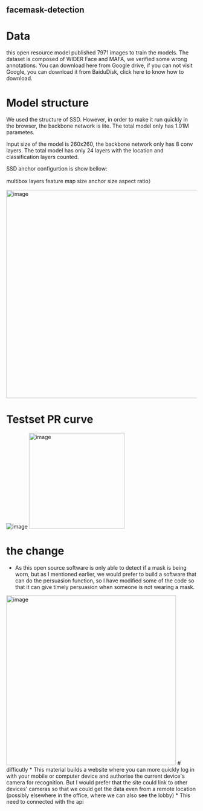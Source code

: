 ## facemask-detection
# Data
this open resource model published 7971 images to train the models. The dataset is composed of WIDER Face and MAFA, we verified some wrong annotations. You can download here from Google drive, if you can not visit Google, you can download it from BaiduDisk, click here to know how to download.

# Model structure
We used the structure of SSD. However, in order to make it run quickly in the browser, the backbone network is lite. The total model only has 1.01M parametes.

Input size of the model is 260x260, the backbone network only has 8 conv layers. The total model has only 24 layers with the location and classification layers counted.

SSD anchor configurtion is show bellow:

multibox layers	feature map size	anchor size	aspect ratio）

<img width="551" alt="image" src="https://user-images.githubusercontent.com/92298865/165650865-56e3f2c0-7387-4d5e-a3e2-9753d3cb27e3.png">

# Testset PR curve
![image](https://user-images.githubusercontent.com/92298865/165651021-5954663c-c870-4f2e-ac38-6f872a831c16.png)
<img width="253" alt="image" src="https://user-images.githubusercontent.com/92298865/165718756-8258cd0b-c606-4b2f-ac2d-0b3ca0bbcae9.png">

# the change 
* As this open source software is only able to detect if a mask is being worn, but as I mentioned earlier, we would prefer to build a software that can do the persuasion function, so I have modified some of the code so that it can give timely persuasion when someone is not wearing a mask.
<img width="449" alt="image" src="https://user-images.githubusercontent.com/92298865/165718598-d96c388a-e51b-4af7-b4bb-cd8d723b3292.png">
# difficutly
* This material builds a website where you can more quickly log in with your mobile or computer device and authorise the current device's camera for recognition. But I would prefer that the site could link to other devices' cameras so that we could get the data even from a remote location (possibly elsewhere in the office, where we can also see the lobby)
* This need to connected with the api
